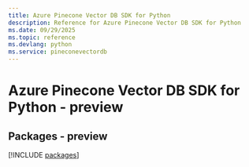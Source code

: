 ```yaml
---
title: Azure Pinecone Vector DB SDK for Python
description: Reference for Azure Pinecone Vector DB SDK for Python
ms.date: 09/29/2025
ms.topic: reference
ms.devlang: python
ms.service: pineconevectordb
---
```

# Azure Pinecone Vector DB SDK for Python - preview
## Packages - preview
[!INCLUDE [packages](pinecone-vector-db-index.md)]